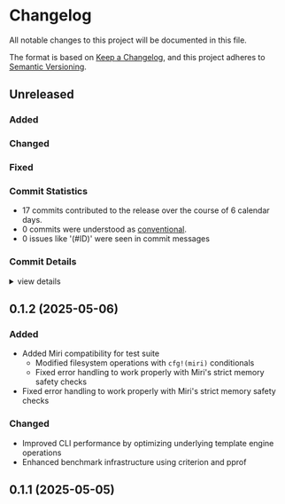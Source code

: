 # Changelog

All notable changes to this project will be documented in this file.

The format is based on [Keep a Changelog](https://keepachangelog.com/en/1.0.0/),
and this project adheres to [Semantic Versioning](https://semver.org/spec/v2.0.0.html).

## Unreleased

### Added


### Changed


### Fixed

### Commit Statistics

<csr-read-only-do-not-edit/>

 - 17 commits contributed to the release over the course of 6 calendar days.
 - 0 commits were understood as [conventional](https://www.conventionalcommits.org).
 - 0 issues like '(#ID)' were seen in commit messages

### Commit Details

<csr-read-only-do-not-edit/>

<details><summary>view details</summary>

 * **Uncategorized**
    - Quickstart-cli-v0.1.2 ([`7d659a2`](https://github.com/sm-moshi/cargo-quickstart/commit/7d659a2bca7fb8d71ae5cc6237d58db4d163ed04))
    - Quickstart-lib-v0.1.3 ([`3334b3e`](https://github.com/sm-moshi/cargo-quickstart/commit/3334b3eeb3fa238a5d622e75b8ecf852d5403b76))
    - Adjusting changelogs prior to release of quickstart-lib v0.1.2, cargo-quickstart v0.1.1 ([`9be2e2b`](https://github.com/sm-moshi/cargo-quickstart/commit/9be2e2b84fbe0645105f563215a8e76639868736))
    - Adjusting changelogs prior to release of cargo-quickstart v0.1.1 ([`d3700b5`](https://github.com/sm-moshi/cargo-quickstart/commit/d3700b534b2af392970037c5efb3b32a86001703))
    - Adjusting changelogs prior to release of cargo-quickstart v0.1.1 ([`6986bf6`](https://github.com/sm-moshi/cargo-quickstart/commit/6986bf6a69824e061b5b758930cdccbdb9ee0224))
    - Adjusting changelogs prior to release of cargo-quickstart v0.1.1 ([`951cce5`](https://github.com/sm-moshi/cargo-quickstart/commit/951cce549f7d495b85d7e31f43cb659bc7874e2a))
    - Adjusting changelogs prior to release of cargo-quickstart v0.1.1 ([`f5a171d`](https://github.com/sm-moshi/cargo-quickstart/commit/f5a171d237d68869f979431dd429d6c09826b5d6))
    - Adjusting changelogs prior to release of cargo-quickstart v0.1.1 ([`70ce637`](https://github.com/sm-moshi/cargo-quickstart/commit/70ce63710152954b3cc71ef64c4f055b797f3bd0))
    - Release quickstart-lib v0.1.1 ([`ec24ba5`](https://github.com/sm-moshi/cargo-quickstart/commit/ec24ba55ff381af38a5967ac0ef56549fad8abe6))
    - Quickstart v0.1.1 CHANGELOG.md ([`8eb8066`](https://github.com/sm-moshi/cargo-quickstart/commit/8eb80663c3487d76920318064eb4ca63b671765c))
    - Release v0.1.1 ([`a860321`](https://github.com/sm-moshi/cargo-quickstart/commit/a860321fe0dd17fbf9ac60e6a726ec78b4fda380))
    - ~v0.1.1 ([`236bc17`](https://github.com/sm-moshi/cargo-quickstart/commit/236bc172bd592c9258b720e1ea9139cb4900c284))
    - ~ ([`8351aaf`](https://github.com/sm-moshi/cargo-quickstart/commit/8351aaf214370f7fb7b96c2984c437ce2cc85340))
    - Preparing v0.1.0 ([`d640d9f`](https://github.com/sm-moshi/cargo-quickstart/commit/d640d9fe5647aca15e28c45bfc75130bdf3b06be))
    - Meow ([`f3b283c`](https://github.com/sm-moshi/cargo-quickstart/commit/f3b283ca4b0e67f9c3a5e707d56a05cb70f0df3c))
    - Merge branch 'main' into develop ([`999b399`](https://github.com/sm-moshi/cargo-quickstart/commit/999b399048c5a8ca885d7627535299557c83f83b))
    - Sorry. quickstart-cli was missing. ([`25f5c34`](https://github.com/sm-moshi/cargo-quickstart/commit/25f5c34d2bb2260693a856dc953c982406ee2a37))
</details>

## 0.1.2 (2025-05-06)

### Added

- Added Miri compatibility for test suite
  - Modified filesystem operations with `cfg!(miri)` conditionals
  - Fixed error handling to work properly with Miri's strict memory safety checks
- Fixed error handling to work properly with Miri's strict memory safety checks

### Changed

- Improved CLI performance by optimizing underlying template engine operations
- Enhanced benchmark infrastructure using criterion and pprof

## 0.1.1 (2025-05-05)

